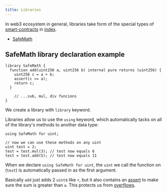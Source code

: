 ```yaml
---
title: Libraries
---
```


In web3 ecosystem in general, libraries take form of the special types of [smart-contracts](/Knowledge/Web3/smart-contracts.md) in [index](/Knowledge/Web3/solidity/index.md).

- [SafeMath](/Knowledge/Web3/solidity/SafeMath.md)

## SafeMath library declaration example

```solidity
library SafeMath {
  function add(uint256 a, uint256 b) internal pure returns (uint256) {
    uint256 c = a + b;
    assert(c >= a);
    return c;
  }

    // ...sub, mul, div funcions
}
```

We create a library with `library` keyword.

Libraries allow us to use the `using` keyword, which automatically tacks on all of the library's methods to another data type:

```solidity
using SafeMath for uint;

// now we can use these methods on any uint
uint test = 2;
test = test.mul(3); // test now equals 6
test = test.add(5); // test now equals 11
```

When we declare `using SafeMath for uint`, the `uint` we call the function on (`test`) is automatically passed in as the first argument.

Basically `add` just adds 2 `uint`s like `+`, but it also contains an [assert](/Knowledge/Web3/solidity/assert.md) to make sure the sum is greater than `a`. This protects us from [overflows](/Knowledge/Web3/solidity/overflows.md).
